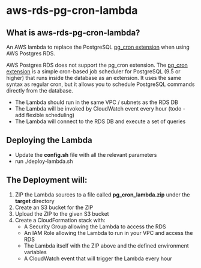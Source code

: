 # aws-rds-pg-cron-lambda
## What is aws-rds-pg-cron-lambda?
An AWS lambda to replace the PostgreSQL [pg_cron extension](https://github.com/citusdata/pg_cron) when using AWS Postgres RDS.

AWS Postgres RDS does not support the pg_cron extension.
The [pg_cron extension](https://github.com/citusdata/pg_cron) is a simple cron-based job scheduler for PostgreSQL (9.5 or higher) that runs inside the database as an extension. It uses the same syntax as regular cron, but it allows you to schedule PostgreSQL commands directly from the database.

- The Lambda should run in the same VPC / subnets as the RDS DB
- The Lambda will be invoked by CloudWatch event every hour (todo - add flexible scheduling)
- The Lambda will connect to the RDS DB and execute a set of queries

## Deploying the Lambda
- Update the **config.sh** file with all the relevant parameters
- run ./deploy-lambda.sh 

## The Deployment will:
1. ZIP the Lambda sources to a file called **pg_cron_lambda.zip** under the **target** directory
2. Create an S3 bucket for the ZIP
3. Upload the ZIP to the given S3 bucket
4. Create a CloudFormation stack with:
   - A Security Group allowing the Lambda to access the RDS
   - An IAM Role allowing the Lambda to run in your VPC and access the RDS
   - The Lambda itself with the ZIP above and the defined environment variables
   - A CloudWatch event that will trigger the Lambda every hour





